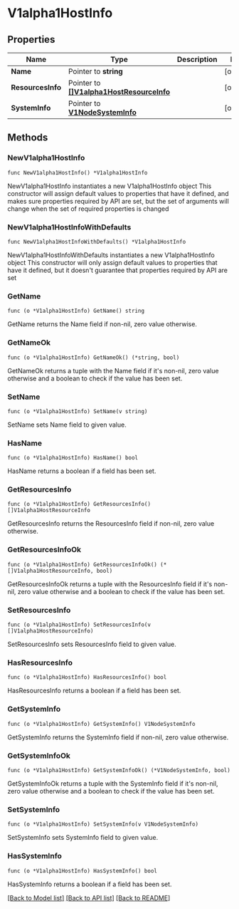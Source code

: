 # V1alpha1HostInfo

## Properties

Name | Type | Description | Notes
------------ | ------------- | ------------- | -------------
**Name** | Pointer to **string** |  | [optional] 
**ResourcesInfo** | Pointer to [**[]V1alpha1HostResourceInfo**](V1alpha1HostResourceInfo.md) |  | [optional] 
**SystemInfo** | Pointer to [**V1NodeSystemInfo**](V1NodeSystemInfo.md) |  | [optional] 

## Methods

### NewV1alpha1HostInfo

`func NewV1alpha1HostInfo() *V1alpha1HostInfo`

NewV1alpha1HostInfo instantiates a new V1alpha1HostInfo object
This constructor will assign default values to properties that have it defined,
and makes sure properties required by API are set, but the set of arguments
will change when the set of required properties is changed

### NewV1alpha1HostInfoWithDefaults

`func NewV1alpha1HostInfoWithDefaults() *V1alpha1HostInfo`

NewV1alpha1HostInfoWithDefaults instantiates a new V1alpha1HostInfo object
This constructor will only assign default values to properties that have it defined,
but it doesn't guarantee that properties required by API are set

### GetName

`func (o *V1alpha1HostInfo) GetName() string`

GetName returns the Name field if non-nil, zero value otherwise.

### GetNameOk

`func (o *V1alpha1HostInfo) GetNameOk() (*string, bool)`

GetNameOk returns a tuple with the Name field if it's non-nil, zero value otherwise
and a boolean to check if the value has been set.

### SetName

`func (o *V1alpha1HostInfo) SetName(v string)`

SetName sets Name field to given value.

### HasName

`func (o *V1alpha1HostInfo) HasName() bool`

HasName returns a boolean if a field has been set.

### GetResourcesInfo

`func (o *V1alpha1HostInfo) GetResourcesInfo() []V1alpha1HostResourceInfo`

GetResourcesInfo returns the ResourcesInfo field if non-nil, zero value otherwise.

### GetResourcesInfoOk

`func (o *V1alpha1HostInfo) GetResourcesInfoOk() (*[]V1alpha1HostResourceInfo, bool)`

GetResourcesInfoOk returns a tuple with the ResourcesInfo field if it's non-nil, zero value otherwise
and a boolean to check if the value has been set.

### SetResourcesInfo

`func (o *V1alpha1HostInfo) SetResourcesInfo(v []V1alpha1HostResourceInfo)`

SetResourcesInfo sets ResourcesInfo field to given value.

### HasResourcesInfo

`func (o *V1alpha1HostInfo) HasResourcesInfo() bool`

HasResourcesInfo returns a boolean if a field has been set.

### GetSystemInfo

`func (o *V1alpha1HostInfo) GetSystemInfo() V1NodeSystemInfo`

GetSystemInfo returns the SystemInfo field if non-nil, zero value otherwise.

### GetSystemInfoOk

`func (o *V1alpha1HostInfo) GetSystemInfoOk() (*V1NodeSystemInfo, bool)`

GetSystemInfoOk returns a tuple with the SystemInfo field if it's non-nil, zero value otherwise
and a boolean to check if the value has been set.

### SetSystemInfo

`func (o *V1alpha1HostInfo) SetSystemInfo(v V1NodeSystemInfo)`

SetSystemInfo sets SystemInfo field to given value.

### HasSystemInfo

`func (o *V1alpha1HostInfo) HasSystemInfo() bool`

HasSystemInfo returns a boolean if a field has been set.


[[Back to Model list]](../README.md#documentation-for-models) [[Back to API list]](../README.md#documentation-for-api-endpoints) [[Back to README]](../README.md)


